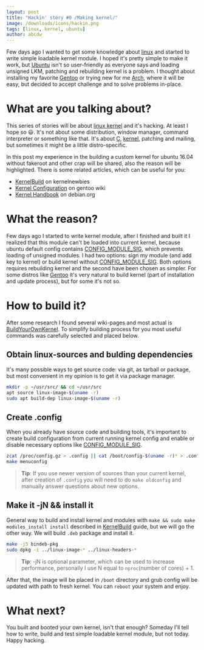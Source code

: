 ```yaml
---
layout: post
title: "Hackin' story #0 /Making kernel/"
image: /downloads/icons/hackin.png
tags: [linux, kernel, ubuntu]
author: abcdw
---
```


Few days ago I wanted to get some knowledge about [linux][] and started to write simple loadable kernel module. I hoped it's pretty simple to make it work, but [Ubuntu][ubuntucom] isn't so user-friendly as everyone says and loading unsigned LKM, patching and rebuilding kernel is a problem. I thought about installing my favorite [Gentoo][] or trying new for me [Arch][], where it will be easy, but decided to accept challenge and to solve problems in-place.

# What are you talking about?

This series of stories will be about [linux kernel][linux] and it's hacking. At least I hope so :smiley:. It's not about some distribution, window manager, command interpreter or something like that. It's about [C][], [kernel][linux], patching and mailing, but sometimes it might be a little distro-specific.


In this post my experience in the building a custom kernel for ubuntu 16.04 without fakeroot and other crap will be shared, also the reason will be highlighted. There is some related articles, which can be useful for you:

* [KernelBuild][] on kernelnewbies
* [Kernel Configuration][kernel-gentoo] on gentoo wiki
* [Kernel Handbook][kernel-handbook] on debian.org

# What the reason?

Few days ago I started to write kernel module, after I finished and built it I realized that this module can't be loaded into current kernel, because ubuntu default config contains [CONFIG_MODULE_SIG][], which prevents loading of unsigned modules. I had two options: sign my module (and add key to kernel) or build kernel without [CONFIG_MODULE_SIG][]. Both options requires rebuilding kernel and the second have been chosen as simpler. For some distros like [Gentoo][] it's very natural to build kernel (part of installation and update process), but for some it's not so. 

# How to build it?

After some research I found several wiki-pages and most actual is [BuildYourOwnKernel][]. To simplify building process for you most useful commands was carefully selected and placed below.

## Obtain linux-sources and bulding dependencies

It's many possible ways to get source code: via git, as tarball or package, but most convenient in my opinion is to get it via package manager. 

~~~bash
mkdir -p ~/usr/src/ && cd ~/usr/src
apt source linux-image-$(uname -r)
sudo apt build-dep linux-image-$(uname -r)
~~~

## Create .config

When you already have source code and building tools, it's important to create build configuration from current running kernel config and enable or disable necessary options like [CONFIG_MODULE_SIG][].

~~~bash
zcat /proc/config.gz > .config || cat /boot/config-$(uname -r)* > .config
make menuconfig
~~~

> __Tip__: If you use newer version of sources than your current kernel, after creation of `.config` you will need to do `make oldconfig` and manually answer questions about new options.

## Make it -jN && install it

General way to build and install kernel and modules with `make && sudo make modules_install install` described in [KernelBuild][] guide, but we will go the other way. We will build `.deb` package and install it.

~~~bash
make -j5 bindeb-pkg
sudo dpkg -i ../linux-image-* ../linux-headers-*
~~~

> __Tip__: -jN is optional parameter, which can be used to increase performance, personally I use N equal to `nproc`(number of cores) + 1.

After that, the image will be placed in `/boot` directory and grub config will be updated with path to fresh kernel. You can `reboot` your system and enjoy.

# What next?

You built and booted your own kernel, isn't that enough?
Someday I'll tell how to write, build and test simple loadable kernel module, but not today. Happy hacking.

[ubuntucom]:           http://www.ubuntu.com/
[gentoo]:              https://gentoo.org/
[arch]:                https://www.archlinux.org/
[linux]:               https://www.kernel.org/
[c]:                   https://en.wikipedia.org/wiki/C_(programming_language)
[kernelbuild]:         http://kernelnewbies.org/KernelBuild

[kernel-handbook]:     http://kernel-handbook.alioth.debian.org/ch-common-tasks.html#s-common-getting
[kernel-gentoo]:       https://wiki.gentoo.org/wiki/Kernel/Configuration
[BuildYourOwnKernel]:  https://wiki.ubuntu.com/Kernel/BuildYourOwnKernel
[CONFIG_MODULE_SIG]:   https://wiki.gentoo.org/wiki/Signed_kernel_module_support
